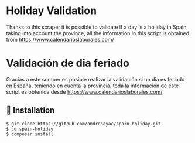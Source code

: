 # Holiday Validation
Thanks to this scraper it is possible to validate if a day is a holiday in Spain, taking into account the province, all the information in this script is obtained from https://www.calendarioslaborales.com/



# Validación de dia feriado
Gracias a este scraper es posible realizar la validación si un dia es feriado en España, teniendo en cuenta la provincia, toda la información de este script es obtenida desde https://www.calendarioslaborales.com/

## 📌 Installation
```
$ git clone https://github.com/andresayac/spain-holiday.git
$ cd spain-holiday
$ composer install
```



